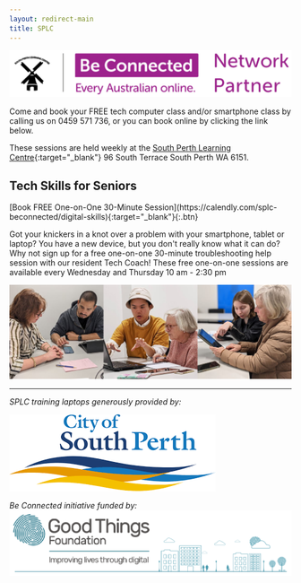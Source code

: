 ```yaml
---
layout: redirect-main
title: SPLC 
---
```

<img class="img-responsive" src="img/be_connected_network_partner_logo_1200x200_splc.png">  

Come and book your FREE tech computer class and/or smartphone class by calling us on 0459 571 736, or you can book online by clicking the link below.

These sessions are held weekly at the [South Perth Learning Centre](https://goo.gl/maps/J9iKy2qk9turcHnW6){:target="_blank"} 96 South Terrace South Perth WA 6151.

## <a name="one2one"></a> Tech Skills for Seniors
<span align="center">
[Book FREE One-on-One 30-Minute Session](https://calendly.com/splc-beconnected/digital-skills){:target="_blank"}{:.btn}
</span>

Got your knickers in a knot over a problem with your smartphone, tablet or laptop? You have a new device, but you don't really know what it can do? Why not sign up for a free one-on-one 30-minute troubleshooting help session with our resident Tech Coach! These free one-on-one sessions are available every Wednesday and Thursday 10 am - 2:30 pm


<img class="img-responsive" src="img/beconnected/one-on-one-panels.jpg">

---
*SPLC training laptops generously provided by:*  
  
<img class="img-responsive" src="img/logo_cosp.png">

*Be Connected initiative funded by:*  
<img class="img-responsive" src="img/goodthingsfoundationlogocrop.png">
